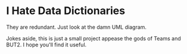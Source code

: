 # I Hate Data Dictionaries

They are redundant. Just look at the damn UML diagram.

Jokes aside, this is just a small project appease the gods of Teams and BUT2. I hope you'll find it useful.

